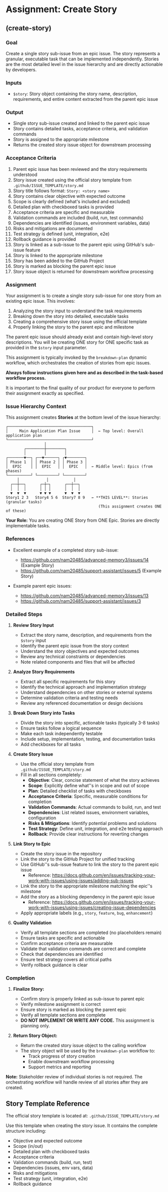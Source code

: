 # Assignment: Create Story

## (create-story)

### Goal

Create a single story sub-issue from an epic issue. The story represents a granular, executable task that can be implemented independently. Stories are the most detailed level in the issue hierarchy and are directly actionable by developers.

### Inputs
- `$story`: Story object containing the story name, description, requirements, and entire content extracted from the parent epic issue

### Output
- Single story sub-issue created and linked to the parent epic issue
- Story contains detailed tasks, acceptance criteria, and validation commands
- Story is assigned to the appropriate milestone
- Returns the created story issue object for downstream processing

### Acceptance Criteria

1. Parent epic issue has been reviewed and the story requirements understood
2. Story issue created using the official story template from `.github/ISSUE_TEMPLATE/story.md`
3. Story title follows format: `Story: <story name>`
4. Story contains clear objective with expected outcome
5. Scope is clearly defined (what's included and excluded)
6. Detailed plan with checkboxed tasks is provided
7. Acceptance criteria are specific and measurable
8. Validation commands are included (build, run, test commands)
9. Dependencies are identified (issues, environment variables, data)
10. Risks and mitigations are documented
11. Test strategy is defined (unit, integration, e2e)
12. Rollback guidance is provided
13. Story is linked as a sub-issue to the parent epic using GitHub's sub-issue feature
14. Story is linked to the appropriate milestone
15. Story has been added to the GitHub Project
16. Story is marked as blocking the parent epic issue
17. Story issue object is returned for downstream workflow processing

### Assignment

Your assignment is to create a single story sub-issue for one story from an existing epic issue. This involves:

1. Analyzing the story input to understand the task requirements
2. Breaking down the story into detailed, executable tasks
3. Creating a comprehensive story issue using the official template
4. Properly linking the story to the parent epic and milestone

The parent epic issue should already exist and contain high-level story descriptions. You will be creating ONE story for ONE specific task as provided in the `$story` input parameter.

This assignment is typically invoked by the `breakdown-plan` dynamic workflow, which orchestrates the creation of stories from epic issues.

**Always follow instructions given here and as described in the task-based workflow process.**

It is important to the final quality of our product for everyone to perform their assignment exactly as specified.

### Issue Hierarchy Context

This assignment creates **Stories** at the bottom level of the issue hierarchy:

```
┌─────────────────────────────────────┐
│     Main Application Plan Issue     │  ← Top level: Overall application plan
└─────────────────────────────────────┘
                 │
        ┌────────┼────────┐
        │        │        │
┌───────▼──┐ ┌──▼──────┐ ┌▼────────┐
│ Phase 1  │ │ Phase 2 │ │ Phase 3 │
│  EPIC    │ │  EPIC   │ │  EPIC   │  ← Middle level: Epics (from phases)
└──────────┘ └─────────┘ └─────────┘
     │            │           │
  ┌──┼──┐      ┌─┼─┐      ┌──┼──┐
  │  │  │      │ │ │      │  │  │
  ▼  ▼  ▼      ▼ ▼ ▼      ▼  ▼  ▼
Story1 2 3   Story4 5 6  Story7 8 9   ← **THIS LEVEL**: Stories (granular tasks)
                                         (This assignment creates ONE of these)
```

**Your Role:** You are creating ONE Story from ONE Epic. Stories are directly implementable tasks.

### References

* Excellent example of a completed story sub-issue:
    * https://github.com/nam20485/advanced-memory3/issues/14 (Example Story)
    * https://github.com/nam20485/support-assistant/issues/5 (Example Story)

* Example parent epic issues:
    * https://github.com/nam20485/advanced-memory3/issues/13
    * https://github.com/nam20485/support-assistant/issues/3

### Detailed Steps

1. **Review Story Input**
   - Extract the story name, description, and requirements from the `$story` input
   - Identify the parent epic issue from the story context
   - Understand the story objectives and expected outcomes
   - Review any technical constraints or dependencies
   - Note related components and files that will be affected

2. **Analyze Story Requirements**
   - Extract all specific requirements for this story
   - Identify the technical approach and implementation strategy
   - Understand dependencies on other stories or external systems
   - Determine validation criteria and testing needs
   - Review any referenced documentation or design decisions

3. **Break Down Story into Tasks**
   - Divide the story into specific, actionable tasks (typically 3-8 tasks)
   - Ensure tasks follow a logical sequence
   - Make each task independently testable
   - Include setup, implementation, testing, and documentation tasks
   - Add checkboxes for all tasks

4. **Create Story Issue**
   - Use the official story template from `.github/ISSUE_TEMPLATE/story.md`
   - Fill in all sections completely:
     - **Objective**: Clear, concise statement of what the story achieves
     - **Scope**: Explicitly define what''s in scope and out of scope
     - **Plan**: Detailed checklist of tasks with checkboxes
     - **Acceptance Criteria**: Specific, measurable conditions for completion
     - **Validation Commands**: Actual commands to build, run, and test
     - **Dependencies**: List related issues, environment variables, configuration
     - **Risks & Mitigations**: Identify potential problems and solutions
     - **Test Strategy**: Define unit, integration, and e2e testing approach
     - **Rollback**: Provide clear instructions for reverting changes

5. **Link Story to Epic**
   - Create the story issue in the repository
   - Link the story to the GitHub Project for unified tracking
   - Use GitHub''s sub-issue feature to link the story to the parent epic issue
     - Reference: https://docs.github.com/en/issues/tracking-your-work-with-issues/using-issues/adding-sub-issues
   - Link the story to the appropriate milestone matching the epic''s milestone
   - Add the story as a blocking dependency in the parent epic issue
     - Reference: https://docs.github.com/en/issues/tracking-your-work-with-issues/using-issues/creating-issue-dependencies
   - Apply appropriate labels (e.g., `story`, `feature`, `bug`, `enhancement`)

6. **Quality Validation**
   - Verify all template sections are completed (no placeholders remain)
   - Ensure tasks are specific and actionable
   - Confirm acceptance criteria are measurable
   - Validate that validation commands are correct and complete
   - Check that dependencies are identified
   - Ensure test strategy covers all critical paths
   - Verify rollback guidance is clear

### Completion

1. **Finalize Story:**
   - Confirm story is properly linked as sub-issue to parent epic
   - Verify milestone assignment is correct
   - Ensure story is marked as blocking the parent epic
   - Verify all template sections are complete
   - **DO NOT IMPLEMENT OR WRITE ANY CODE.** This assignment is planning only.

2. **Return Story Object:**
   - Return the created story issue object to the calling workflow
   - The story object will be used by the `breakdown-plan` workflow to:
     - Track progress of story creation
     - Enable downstream workflow processing
     - Support metrics and reporting

**Note:** Stakeholder review of individual stories is not required. The orchestrating workflow will handle review of all stories after they are created.

## Story Template Reference

The official story template is located at:
`.github/ISSUE_TEMPLATE/story.md`

Use this template when creating the story issue. It contains the complete structure including:
- Objective and expected outcome
- Scope (in/out)
- Detailed plan with checkboxed tasks
- Acceptance criteria
- Validation commands (build, run, test)
- Dependencies (issues, env vars, data)
- Risks and mitigations
- Test strategy (unit, integration, e2e)
- Rollback guidance